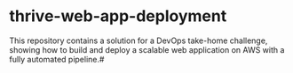 # thrive-web-app-deployment
This repository contains a solution for a DevOps take-home challenge, showing how to build and deploy a scalable web application on AWS with a fully automated pipeline.#
